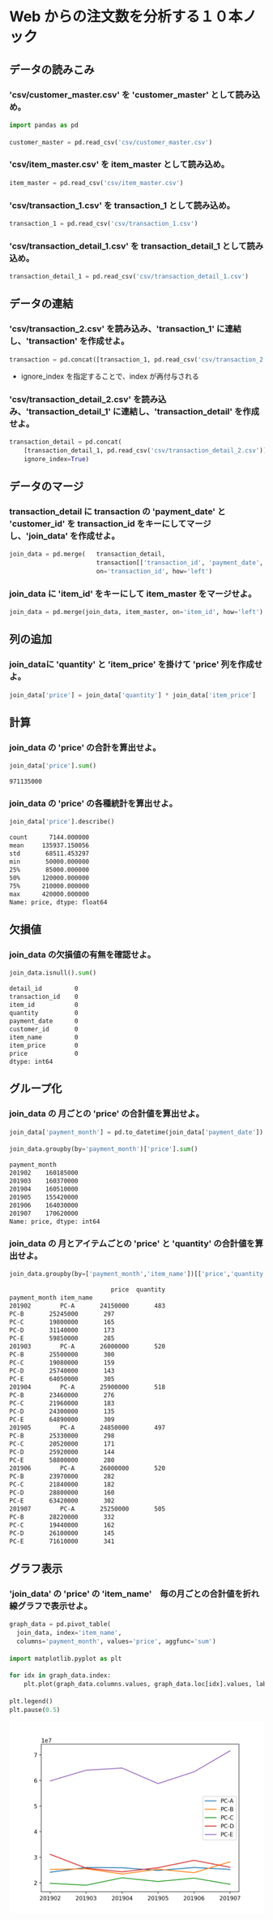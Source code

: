 # Web からの注文数を分析する１０本ノック

## データの読みこみ

### 'csv/customer_master.csv' を 'customer_master' として読み込め。

```python
import pandas as pd

customer_master = pd.read_csv('csv/customer_master.csv')
```

### 'csv/item_master.csv' を item_master として読み込め。

```python
item_master = pd.read_csv('csv/item_master.csv')
```

### 'csv/transaction_1.csv' を transaction_1 として読み込め。
```python
transaction_1 = pd.read_csv('csv/transaction_1.csv')  
```

### 'csv/transaction_detail_1.csv' を transaction_detail_1 として読み込め。
```python
transaction_detail_1 = pd.read_csv('csv/transaction_detail_1.csv')
```


## データの連結
### 'csv/transaction_2.csv' を読み込み、'transaction_1' に連結し、'transaction' を作成せよ。

```python
transaction = pd.concat([transaction_1, pd.read_csv('csv/transaction_2.csv')], ignore_index=True)
```
- ignore_index を指定することで、index が再付与される


### 'csv/transaction_detail_2.csv' を読み込み、'transaction_detail_1' に連結し、'transaction_detail' を作成せよ。


```python
transaction_detail = pd.concat(
    [transaction_detail_1, pd.read_csv('csv/transaction_detail_2.csv')],
    ignore_index=True)
```


## データのマージ
### transaction_detail に transaction の 'payment_date' と 'customer_id' を transaction_id をキーにしてマージし、'join_data' を作成せよ。

```python
join_data = pd.merge(   transaction_detail,  
                        transaction[['transaction_id', 'payment_date', 'customer_id']],
                        on='transaction_id', how='left')  
```

### join_data に 'item_id' をキーにして item_master をマージせよ。

```python
join_data = pd.merge(join_data, item_master, on='item_id', how='left')
```

## 列の追加

### join_dataに 'quantity' と 'item_price' を掛けて 'price' 列を作成せよ。

```python
join_data['price'] = join_data['quantity'] * join_data['item_price']
```

## 計算
### join_data の 'price' の合計を算出せよ。

```python
join_data['price'].sum()
```
```
971135000
```

### join_data の 'price' の各種統計を算出せよ。

```python
join_data['price'].describe()
```
```
count      7144.000000
mean     135937.150056
std       68511.453297
min       50000.000000
25%       85000.000000
50%      120000.000000
75%      210000.000000
max      420000.000000
Name: price, dtype: float64
```

## 欠損値
### join_data の欠損値の有無を確認せよ。
```python
join_data.isnull().sum()
```
```
detail_id         0
transaction_id    0
item_id           0
quantity          0
payment_date      0
customer_id       0
item_name         0
item_price        0
price             0
dtype: int64
```


## グループ化
### join_data の 月ごとの 'price' の合計値を算出せよ。

```python
join_data['payment_month'] = pd.to_datetime(join_data['payment_date']).dt.strftime('%Y%m')  

join_data.groupby(by='payment_month')['price'].sum()
```
```
payment_month
201902    160185000
201903    160370000
201904    160510000
201905    155420000
201906    164030000
201907    170620000
Name: price, dtype: int64
```


### join_data の 月とアイテムごとの 'price' と 'quantity' の合計値を算出せよ。

```python
join_data.groupby(by=['payment_month','item_name'])[['price','quantity']].sum()
```

```
                            price  quantity
payment_month item_name                    
201902        PC-A       24150000       483
PC-B       25245000       297
PC-C       19800000       165
PC-D       31140000       173
PC-E       59850000       285
201903        PC-A       26000000       520
PC-B       25500000       300
PC-C       19080000       159
PC-D       25740000       143
PC-E       64050000       305
201904        PC-A       25900000       518
PC-B       23460000       276
PC-C       21960000       183
PC-D       24300000       135
PC-E       64890000       309
201905        PC-A       24850000       497
PC-B       25330000       298
PC-C       20520000       171
PC-D       25920000       144
PC-E       58800000       280
201906        PC-A       26000000       520
PC-B       23970000       282
PC-C       21840000       182
PC-D       28800000       160
PC-E       63420000       302
201907        PC-A       25250000       505
PC-B       28220000       332
PC-C       19440000       162
PC-D       26100000       145
PC-E       71610000       341
```

## グラフ表示
### 'join_data' の 'price' の 'item_name'　毎の月ごとの合計値を折れ線グラフで表示せよ。

```python
graph_data = pd.pivot_table(
  join_data, index='item_name',
  columns='payment_month', values='price', aggfunc='sum')

import matplotlib.pyplot as plt

for idx in graph_data.index:
    plt.plot(graph_data.columns.values, graph_data.loc[idx].values, label=idx)

plt.legend()
plt.pause(0.5)
```

![knock_010](img/knock_10.png)
